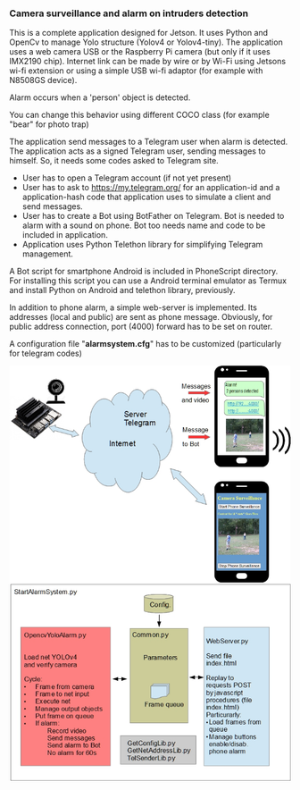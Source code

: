 ### Camera surveillance and alarm on intruders detection 

This is a complete application designed for Jetson. It uses Python and OpenCv to manage Yolo structure (Yolov4 or Yolov4-tiny). The application uses a web camera USB or the Raspberry Pi camera (but only if it uses IMX2190 chip). Internet link can be made by wire or by Wi-Fi using Jetsons wi-fi extension or using a simple USB wi-fi adaptor (for example with N8508GS device).

Alarm occurs when a 'person' object is detected.

You can change this behavior using different COCO class (for example "bear" for photo trap)

The application send messages to a Telegram user when alarm is detected. The application acts as a signed Telegram user, sending messages to himself. So, it needs some codes asked to Telegram site.

- User has to open a Telegram account (if not yet present)
- User has to ask to https://my.telegram.org/  for an application-id and a application-hash code that application uses to simulate a client and send messages.
- User has to create a Bot using BotFather on Telegram. Bot is needed to alarm with a sound on phone.
  Bot too needs name and code to be included in application.
- Application uses Python Telethon library for simplifying Telegram management.

A Bot script for smartphone Android is included in PhoneScript directory. For installing this script you can use a Android terminal emulator as Termux and install Python on Android and telethon library, previously.

In addition to phone alarm, a simple web-server is implemented. Its addresses (local and public) are sent as phone message. Obviously, for public address connection, port (4000) forward has to be set on router.

A configuration file "**alarmsystem.cfg**" has to be customized (particularly for telegram codes)

![Alarm](../../../img/Alarm.jpg)![AlarmSoftware](../../../img/AlarmSoftware.jpg)
